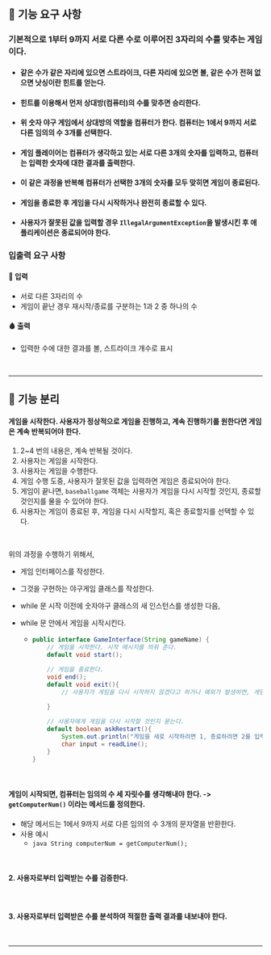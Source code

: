 ## 🚀 기능 요구 사항

### 기본적으로 1부터 9까지 서로 다른 수로 이루어진 3자리의 수를 맞추는 게임이다.

- #### 같은 수가 같은 자리에 있으면 스트라이크, 다른 자리에 있으면 볼, 같은 수가 전혀 없으면 낫싱이란 힌트를 얻는다.
- #### 힌트를 이용해서 먼저 상대방(컴퓨터)의 수를 맞추면 승리한다.
- #### 위 숫자 야구 게임에서 상대방의 역할을 컴퓨터가 한다. 컴퓨터는 1에서 9까지 서로 다른 임의의 수 3개를 선택한다.
- #### 게임 플레이어는 컴퓨터가 생각하고 있는 서로 다른 3개의 숫자를 입력하고, 컴퓨터는 입력한 숫자에 대한 결과를 출력한다.
- #### 이 같은 과정을 반복해 컴퓨터가 선택한 3개의 숫자를 모두 맞히면 게임이 종료된다.
- #### 게임을 종료한 후 게임을 다시 시작하거나 완전히 종료할 수 있다.
- #### 사용자가 잘못된 값을 입력할 경우 `IllegalArgumentException`을 발생시킨 후 애플리케이션은 종료되어야 한다.

### 입출력 요구 사항

#### :knife: 입력

- 서로 다른 3자리의 수
- 게임이 끝난 경우 재시작/종료를 구분하는 1과 2 중 하나의 수

#### :drop_of_blood: 출력

- 입력한 수에 대한 결과를 볼, 스트라이크 개수로 표시

<br/>

---

## :bone: 기능 분리

#### 게임을 시작한다. 사용자가 정상적으로 게임을 진행하고, 계속 진행하기를 원한다면 게임은 계속 반복되어야 한다.
1. 2~4 번의 내용은, 계속 반복될 것이다.
2. 사용자는 게임을 시작한다.
3. 사용자는 게임을 수행한다.
4. 게임 수행 도중, 사용자가 잘못된 값을 입력하면 게임은 종료되어야 한다.
5. 게임이 끝나면, `baseballgame` 객체는 사용자가 게임을 다시 시작할 것인지, 종료할 것인지를 물을 수 있어야 한다.
6. 사용자는 게임이 종료된 후, 게임을 다시 시작할지, 혹은 종료할지를 선택할 수 있다.

<br/>  

위의 과정을 수행하기 위해서,
- 게임 인터페이스를 작성한다.
- 그것을 구현하는 야구게임 클래스를 작성한다.
- while 문 시작 이전에 숫자야구 클래스의 새 인스턴스를 생성한 다음,
- while 문 안에서 게임을 시작시킨다.

  - ```java
    public interface GameInterface(String gameName) {
        // 게임을 시작한다. 시작 메시지를 띄워 준다.
        default void start();
    
        // 게임을 종료한다.
        void end();
        default void exit(){
            // 사용자가 게임을 다시 시작하지 않겠다고 하거나 예외가 발생하면, 게임 자체를 종료한다.
            
        }
    
        // 사용자에게 게임을 다시 시작할 것인지 묻는다.
        default boolean askRestart(){
            System.out.println("게임을 새로 시작하려면 1, 종료하려면 2를 입력하세요.");
            char input = readLine();
        }
    }
    
    ```

<br/>

#### 게임이 시작되면, 컴퓨터는 임의의 수 세 자릿수를 생각해내야 한다. -> `getComputerNum()` 이라는 메서드를 정의한다.
- 해당 메서드는 1에서 9까지 서로 다른 임의의 수 3개의 문자열을 반환한다.
- 사용 예시
  - ```java String computerNum = getComputerNum();``` 

<br/>

#### 2. 사용자로부터 입력받는 수를 검증한다.

<br/>

#### 3. 사용자로부터 입력받은 수를 분석하여 적절한 출력 결과를 내보내야 한다.

<br/>

---
